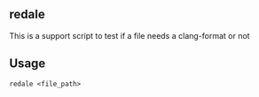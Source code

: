 redale
------

This is a support script to test if a file needs a clang-format or not

Usage
-----

```
redale <file_path>
```
